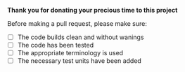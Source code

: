 **Thank you for donating your precious time to this project**

Before making a pull request, please make sure:
- [ ] The code builds clean and without wanings
- [ ] The code has been tested
- [ ] The appropriate terminology is used
- [ ] The necessary test units have been added

